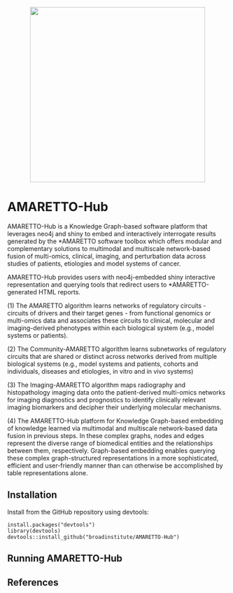 
<p align="center">
  <a href="https://github.com/broadinstitute/AMARETTO-Hub/">
    <img height="400" src="https://github.com/broadinstitute/AMARETTO-Hub/blob/master/inst/extdata/metadata_paper.pdf">
  </a>
  <h1 align="center"></h1>
</p>

# AMARETTO-Hub

AMARETTO-Hub is a Knowledge Graph-based software platform that leverages neo4j and shiny to embed and interactively interrogate results generated by the *AMARETTO software toolbox which offers modular and complementary solutions to multimodal and multiscale network-based fusion of multi-omics, clinical, imaging, and perturbation data across studies of patients, etiologies and model systems of cancer.

AMARETTO-Hub provides users with neo4j-embedded shiny interactive representation and querying tools that redirect users to *AMARETTO-generated HTML reports.

(1) The AMARETTO algorithm learns networks of regulatory circuits - circuits of drivers and their target genes - from functional genomics or multi-omics data and associates these circuits to clinical, molecular and imaging-derived phenotypes within each biological system (e.g., model systems or patients).

(2) The Community-AMARETTO algorithm learns subnetworks of regulatory circuits that are shared or distinct across networks derived from multiple biological systems (e.g., model systems and patients, cohorts and individuals, diseases and etiologies, in vitro and in vivo systems)

(3) The Imaging-AMARETTO algorithm maps radiography and histopathology imaging data onto the patient-derived multi-omics networks for imaging diagnostics and prognostics to identify clinically relevant imaging biomarkers and decipher their underlying molecular mechanisms.

(4) The AMARETTO-Hub platform for Knowledge Graph-based embedding of knowledge learned via multimodal and multiscale network-based data fusion in previous steps. In these complex graphs, nodes and edges represent the diverse range of biomedical entities and the relationships between them, respectively. Graph-based embedding enables querying these complex graph-structured representations in a more sophisticated, efficient and user-friendly manner than can otherwise be accomplished by table representations alone.

## Installation

Install from the GitHub repository using devtools:

    install.packages("devtools")
    library(devtools)
    devtools::install_github("broadinstitute/AMARETTO-Hub")

## Running AMARETTO-Hub

## References
